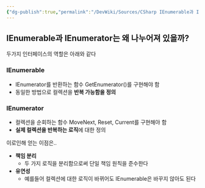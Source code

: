 ```yaml
---
{"dg-publish":true,"permalink":"/DevWiki/Sources/CSharp IEnumerable과 IEnumerator는 왜 나누어져 있을까/","noteIcon":"","created":"2024-10-01T11:39:43.000+09:00","updated":"2025-07-19T22:58:36.949+09:00"}
---
```


## IEnumerable과 IEnumerator는 왜 나누어져 있을까?
두가지 인터페이스의 역할은 아래와 같다
### IEnumerable
* IEnumerator를 반환하는 함수 GetEnumerator()를 구현해야 함
* 동일한 방법으로 컬렉션을 **반복 가능함을 정의**
### IEnumerator
* 컬렉션을 순회하는 함수 MoveNext, Reset, Current를 구현해야 함
* **실제 컬렉션을 반복하는 로직**에 대한 정의

이로인해 얻는 이점은..
* **책임 분리**
	* 두 가지 로직을 분리함으로써 단일 책임 원칙을 준수한다
* **유연성**
	* 예를들어 컬렉션에 대한 로직이 바뀌어도 IEnumerable은 바꾸지 않아도 된다


